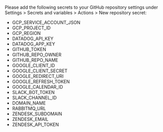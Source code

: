 Please add the following secrets to your GitHub repository settings under Settings > Secrets and variables > Actions > New repository secret:
- GCP_SERVICE_ACCOUNT_JSON
- GCP_PROJECT_ID
- GCP_REGION
- DATADOG_API_KEY
- DATADOG_APP_KEY
- GITHUB_TOKEN
- GITHUB_REPO_OWNER
- GITHUB_REPO_NAME
- GOOGLE_CLIENT_ID
- GOOGLE_CLIENT_SECRET
- GOOGLE_REDIRECT_URI
- GOOGLE_REFRESH_TOKEN
- GOOGLE_CALENDAR_ID
- SLACK_BOT_TOKEN
- SLACK_CHANNEL_ID
- DOMAIN_NAME
- RABBITMQ_URL
- ZENDESK_SUBDOMAIN
- ZENDESK_EMAIL
- ZENDESK_API_TOKEN

